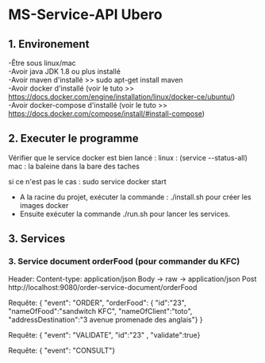 # MS-Service-API Ubero

## 1. Environement

-Être sous linux/mac  
-Avoir java JDK 1.8 ou plus  installé  
-Avoir maven d'installé >> sudo apt-get install maven  
-Avoir docker d'installé (voir le tuto >> https://docs.docker.com/engine/installation/linux/docker-ce/ubuntu/)  
-Avoir docker-compose d'installé (voir le tuto >> https://docs.docker.com/compose/install/#install-compose)  


## 2. Executer le programme

Vérifier que le service docker est bien lancé :
 linux :  (service --status-all)
  mac : la baleine dans la bare des taches 
  
si ce n'est pas le cas : sudo service docker start


- A la racine du projet, exécuter la commande : ./install.sh pour créer les images docker  
- Ensuite exécuter la commande ./run.sh pour lancer les services.

 ## 3. Services
 
  ### 3. Service document orderFood (pour commander du KFC)

Header: Content-type: application/json
Body -> raw -> application/json
Post   http://localhost:9080/order-service-document/orderFood

Requête:
{ "event": "ORDER", "orderFood": { "id":"23", "nameOfFood":"sandwitch KFC", "nameOfClient":"toto", "addressDestination":"3 avenue promenade des anglais"}
}

Requête:
{ "event": "VALIDATE", "id":"23" , "validate":true}

Requête:
{ "event": "CONSULT"}

